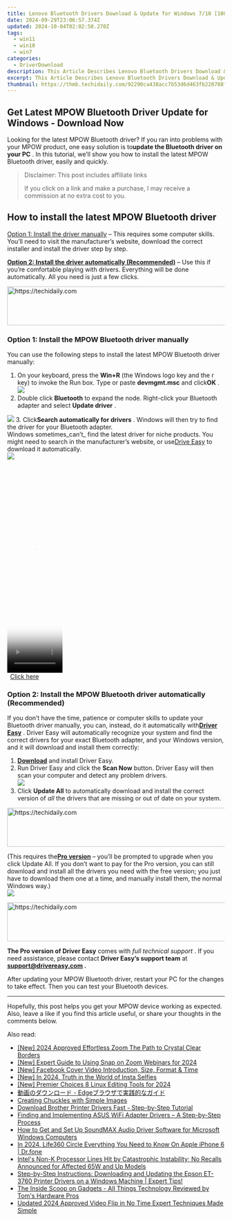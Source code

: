 ```yaml
---
title: Lenovo Bluetooth Drivers Download & Update for Windows 7/10 [100%% Safe]
date: 2024-09-29T23:06:57.374Z
updated: 2024-10-04T02:02:50.270Z
tags:
  - win11
  - win10
  - win7
categories:
  - DriverDownload
description: This Article Describes Lenovo Bluetooth Drivers Download & Update for Windows 7/10 [100%% Safe]
excerpt: This Article Describes Lenovo Bluetooth Drivers Download & Update for Windows 7/10 [100%% Safe]
thumbnail: https://thmb.techidaily.com/92290ca438acc7b53d6d463fb220788f23c7aae03036a5859c384dd9ace3b529.jpg
---
```


## Get Latest MPOW Bluetooth Driver Update for Windows - Download Now

Looking for the latest MPOW Bluetooth driver? If you ran into problems with your MPOW product, one easy solution is to**update the Bluetooth driver on your PC** . In this tutorial, we’ll show you how to install the latest MPOW Bluetooth driver, easily and quickly.

>  Disclaimer: This post includes affiliate links
>
>  If you click on a link and make a purchase, I may receive a commission at no extra cost to you.
>

## How to install the latest MPOW Bluetooth driver

[Option 1: Install the driver manually](https://tools.techidaily.com/drivereasy/download/) – This requires some computer skills. You’ll need to visit the manufacturer’s website, download the correct installer and install the driver step by step.

[**Option 2: Install the driver automatically (Recommended)**](https://www.drivereasy.com/knowledge/mpow-bluetooth-driver-download-update-windows-10-8-7/#option2) – Use this if you’re comfortable playing with drivers. Everything will be done automatically. All you need is just a few clicks.

<!-- affiliate ads begin -->
<a href="https://review-au.sjv.io/c/5597632/2098702/14409" target="_top" id="2098702">
  <img src="//a.impactradius-go.com/display-ad/14409-2098702" border="0" alt="https://techidaily.com" width="728" height="90"/>
</a>
<img height="0" width="0" src="https://review-au.sjv.io/i/5597632/2098702/14409" style="position:absolute;visibility:hidden;" border="0" />
<!-- affiliate ads end -->

### Option 1: Install the MPOW Bluetooth driver manually

 You can use the following steps to install the latest MPOW Bluetooth driver manually:

1. On your keyboard, press the **Win+R** (the Windows logo key and the r key) to invoke the Run box. Type or paste **devmgmt.msc** and click**OK** .  
![](https://images.drivereasy.com/wp-content/uploads/2020/12/devmgmt-msc-ok.jpg)
2. Double click **Bluetooth**  to expand the node. Right-click your Bluetooth adapter and select **Update driver** .  

![](https://images.drivereasy.com/wp-content/uploads/2021/03/mpow-manually-0.jpg)
3. Click**Search automatically for drivers** . Windows will then try to find the driver for your Bluetooth adapter.  
 Windows sometimes_can’t_ find the latest driver for niche products. You might need to search in the manufacturer’s website, or use[Drive Easy](https://tools.techidaily.com/drivereasy/download/) to download it automatically.  
![](https://images.drivereasy.com/wp-content/uploads/2021/03/mpow-manually-1.jpg)

<!-- affiliate ads begin -->
<span id="1977006">
					<video width="128" height="480" style="cursor:pointer"
           poster="//a.impactradius-go.com/display-clicktoplayimage/1977006.png"
           onclick="if(!this.playClicked){this.play();this.setAttribute('controls',true);this.playClicked=true;}">
	   <source src="//a.impactradius-go.com/display-ad/22993-1977006">
	   <img src="//a.impactradius-go.com/display-clicktoplayimage/1977006.png" style="border: none; height: 100%; width: 100%; object-fit: contain">
	</video>
	<div style="width:80px;text-align:center"><a href="javascript:window.open(decodeURIComponent('https%3A%2F%2Fhomestyler.sjv.io%2Fc%2F5597632%2F1977006%2F22993'), '_blank');void(0);">Click here</a></div>
</span>
<img height="0" width="0" src="https://imp.pxf.io/i/5597632/1977006/22993" style="position:absolute;visibility:hidden;" border="0" />
<!-- affiliate ads end -->

### Option 2: Install the MPOW Bluetooth driver automatically (Recommended)

 If you don’t have the time, patience or computer skills to update your Bluetooth driver manually, you can, instead, do it automatically with[**Driver Easy**](https://tools.techidaily.com/drivereasy/download/) . Driver Easy will automatically recognize your system and find the correct drivers for your exact Bluetooth adapter, and your Windows version, and it will download and install them correctly:

1. **[Download](https://tools.techidaily.com/drivereasy/download/)**  and install Driver Easy.
2. Run Driver Easy and click the **Scan Now** button. Driver Easy will then scan your computer and detect any problem drivers.  
![](https://images.drivereasy.com/wp-content/uploads/2020/11/Scan-now-1.jpg)
3. Click **Update All** to automatically download and install the correct version of _all_ the drivers that are missing or out of date on your system.  

<!-- affiliate ads begin -->
<a href="https://ursime.pxf.io/c/5597632/2136536/16384" target="_top" id="2136536">
  <img src="//a.impactradius-go.com/display-ad/16384-2136536" border="0" alt="https://techidaily.com" width="728" height="90"/>
</a>
<img height="0" width="0" src="https://ursime.pxf.io/i/5597632/2136536/16384" style="position:absolute;visibility:hidden;" border="0" />
<!-- affiliate ads end -->

 (This requires the[**Pro version**](https://tools.techidaily.com/drivereasy/download/) – you’ll be prompted to upgrade when you click Update All. If you don’t want to pay for the Pro version, you can still download and install all the drivers you need with the free version; you just have to download them one at a time, and manually install them, the normal Windows way.)  
![](https://images.drivereasy.com/wp-content/uploads/2021/03/mpow-de.jpg)

<!-- affiliate ads begin -->
<a href="https://appsumo.8odi.net/c/5597632/1062450/7443" target="_top" id="1062450">
  <img src="//a.impactradius-go.com/display-ad/7443-1062450" border="0" alt="https://techidaily.com" width="600" height="90"/>
</a>
<img height="0" width="0" src="https://appsumo.8odi.net/i/5597632/1062450/7443" style="position:absolute;visibility:hidden;" border="0" />
<!-- affiliate ads end -->

**The Pro version of Driver Easy** comes with _full technical support_ . If you need assistance, please contact **Driver Easy’s support team** at **[support@drivereasy.com](https://tools.techidaily.com/drivereasy/download/) .**

 After updating your MPOW Bluetooth driver, restart your PC for the changes to take effect. Then you can test your Bluetooth devices.

---

 Hopefully, this post helps you get your MPOW device working as expected. Also, leave a like if you find this article useful, or share your thoughts in the comments below.

<ins class="adsbygoogle"
     style="display:block"
     data-ad-format="autorelaxed"
     data-ad-client="ca-pub-7571918770474297"
     data-ad-slot="1223367746"></ins>

<ins class="adsbygoogle"
     style="display:block"
     data-ad-client="ca-pub-7571918770474297"
     data-ad-slot="8358498916"
     data-ad-format="auto"
     data-full-width-responsive="true"></ins>

<span class="atpl-alsoreadstyle">Also read:</span>
<div><ul>
<li><a href="https://video-capture.techidaily.com/new-2024-approved-effortless-zoom-the-path-to-crystal-clear-borders/"><u>[New] 2024 Approved Effortless Zoom The Path to Crystal Clear Borders</u></a></li>
<li><a href="https://screen-video-capture.techidaily.com/new-expert-guide-to-using-snap-on-zoom-webinars-for-2024/"><u>[New] Expert Guide to Using Snap on Zoom Webinars for 2024</u></a></li>
<li><a href="https://facebook-clips.techidaily.com/new-facebook-cover-video-introduction-size-format-and-time/"><u>[New] Facebook Cover Video Introduction, Size, Format & Time</u></a></li>
<li><a href="https://instagram-videos.techidaily.com/new-in-2024-truth-in-the-world-of-insta-selfies/"><u>[New] In 2024, Truth in the World of Insta Selfies</u></a></li>
<li><a href="https://youtube-tips.techidaily.com/remier-choices-8-linux-editing-tools-for-2024/"><u>[New] Premier Choices 8 Linux Editing Tools for 2024</u></a></li>
<li><a href="https://discover-dash.techidaily.com/edge/"><u>動画のダウンロード - Edgeブラウザで実践的なガイド</u></a></li>
<li><a href="https://extra-lessons.techidaily.com/creating-chuckles-with-simple-images/"><u>Creating Chuckles with Simple Images</u></a></li>
<li><a href="https://hardware-updates.techidaily.com/download-brother-printer-drivers-fast-step-by-step-tutorial/"><u>Download Brother Printer Drivers Fast - Step-by-Step Tutorial</u></a></li>
<li><a href="https://hardware-updates.techidaily.com/finding-and-implementing-asus-wifi-adapter-drivers-a-step-by-step-process/"><u>Finding and Implementing ASUS WiFi Adapter Drivers – A Step-by-Step Process</u></a></li>
<li><a href="https://hardware-updates.techidaily.com/how-to-get-and-set-up-soundmax-audio-driver-software-for-microsoft-windows-computers/"><u>How to Get and Set Up SoundMAX Audio Driver Software for Microsoft Windows Computers</u></a></li>
<li><a href="https://phone-solutions.techidaily.com/in-2024-life360-circle-everything-you-need-to-know-on-apple-iphone-6-drfone-by-drfone-virtual-ios/"><u>In 2024, Life360 Circle Everything You Need to Know On Apple iPhone 6 | Dr.fone</u></a></li>
<li><a href="https://hardware-updates.techidaily.com/intels-non-k-processor-lines-hit-by-catastrophic-instability-no-recalls-announced-for-affected-65w-and-up-models/"><u>Intel's Non-K Processor Lines Hit by Catastrophic Instability; No Recalls Announced for Affected 65W and Up Models</u></a></li>
<li><a href="https://hardware-updates.techidaily.com/1722976583093-step-by-step-instructions-downloading-and-updating-the-epson-et-3760-printer-drivers-on-a-windows-machine-expert-tips/"><u>Step-by-Step Instructions: Downloading and Updating the Epson ET-3760 Printer Drivers on a Windows Machine | Expert Tips!</u></a></li>
<li><a href="https://hardware-updates.techidaily.com/the-inside-scoop-on-gadgets-all-things-technology-reviewed-by-toms-hardware-pros/"><u>The Inside Scoop on Gadgets - All Things Technology Reviewed by Tom's Hardware Pros</u></a></li>
<li><a href="https://video-creation-software.techidaily.com/updated-2024-approved-video-flip-in-no-time-expert-techniques-made-simple/"><u>Updated 2024 Approved Video Flip in No Time Expert Techniques Made Simple</u></a></li>
</ul></div>

